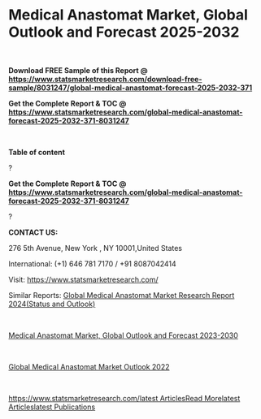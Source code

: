 <h1>Medical Anastomat Market, Global Outlook and Forecast 2025-2032</h1><br/><p><strong>Download FREE Sample of this Report @ <a href="https://www.statsmarketresearch.com/download-free-sample/8031247/global-medical-anastomat-forecast-2025-2032-371">https://www.statsmarketresearch.com/download-free-sample/8031247/global-medical-anastomat-forecast-2025-2032-371</a></strong></p>
 
 
 
 <div><b>Get the Complete Report & TOC @ <a href="https://www.statsmarketresearch.com/global-medical-anastomat-forecast-2025-2032-371-8031247">https://www.statsmarketresearch.com/global-medical-anastomat-forecast-2025-2032-371-8031247</a></b></div>
 
 
 
 <p><br />
 
 <b>Table of content</b></p>
 
 
 
 <p>? </p>
 
 
 
 <div><b>Get the Complete Report & TOC @ <a href="https://www.statsmarketresearch.com/global-medical-anastomat-forecast-2025-2032-371-8031247">https://www.statsmarketresearch.com/global-medical-anastomat-forecast-2025-2032-371-8031247</a></b></div>
 
 
 
 <p>? </p>
 
 
 
 <p><b>CONTACT US:</b><br />
 
 276 5th Avenue, New York , NY 10001,United States<br />
 
 International: (+1) 646 781 7170 / +91 8087042414<br />
 
 Visit: <a href="https://www.statsmarketresearch.com/">https://www.statsmarketresearch.com/</a><br />
 
 Similar Reports: <a href="https://www.statsmarketresearch.com/global-medical-anastomat-forecast-2025-2032-371-8031247">Global Medical Anastomat Market Research Report 2024(Status and Outlook)</a><br />
 
 <br />
 
 <a href="https://www.statsmarketresearch.com/global-medical-anastomat-forecast-2025-2032-371-8031247">Medical Anastomat Market, Global Outlook and Forecast 2023-2030</a><br />
 
 <br />
 
 <a href="https://www.statsmarketresearch.com/global-medical-anastomat-forecast-2025-2032-371-8031247">Global Medical Anastomat Market Outlook 2022</a><br />
 
 <br />
 
 <a href="https://gyeongbokgung.com">https://www.statsmarketresearch.com/</a><a href="https://hallyeomaritime.com">latest Articles</a><a href="https://jingwansa.com">Read More</a><a href="https://nguoiviet.jp/">latest Articles</a><a href="https://www.intelmarketresearch.com/">latest Publications</a></p>